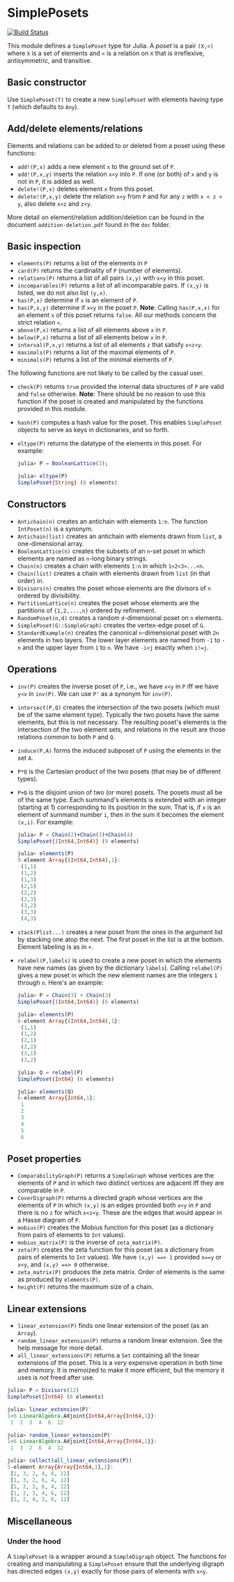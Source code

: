 # SimplePosets

[![Build Status](https://travis-ci.com/scheinerman/SimplePosets.jl.svg?branch=master)](https://travis-ci.com/scheinerman/SimplePosets.jl)




This module defines a `SimplePoset` type for Julia. A *poset* is a
pair `(X,<)` where `X` is a set of elements and `<` is a relation on
`X` that is irreflexive, antisymmetric, and transitive.


## Basic constructor

Use `SimplePoset(T)` to create a new `SimplePoset` with elements
having type `T` (which defaults to `Any`).


## Add/delete elements/relations

Elements and relations can be added to or deleted from a poset using
these functions:

* `add!(P,x)` adds a new element `x` to the ground set of `P`.
* `add!(P,x,y)` inserts the relation `x<y` into `P`. If one (or both)
  of `x` and `y` is not in `P`, it is added as well.
* `delete!(P,x)` deletes element `x` from this poset.
* `delete!(P,x,y)` delete the relation `x<y` from `P` and for any `z`
  with `x < z < y`, also delete `x<z` and `z<y`.

More detail on element/relation addition/deletion can be found in the
document `addition-deletion.pdf` found in the `doc` folder.

## Basic inspection

* `elements(P)` returns a list of the elements in `P`
* `card(P)` returns the cardinality of `P` (number of elements).
* `relations(P)` returns a list of all pairs `(x,y)` with `x<y` in
  this poset.
* `incomparables(P)` returns a list of all incomparable pairs. If
  `(x,y)` is listed, we do not also list `(y,x)`.
* `has(P,x)` determine if `x` is an element of `P`.
* `has(P,x,y)` determine if `x<y` in the poset `P`. **Note**: Calling
  `has(P,x,x)` for an element `x` of this poset returns `false`. All
  our methods concern the strict relation `<`.
* `above(P,x)` returns a list of all elements above `x` in `P`.
* `below(P,x)` returns a list of all elements below `x` in `P`.
* `interval(P,x,y)` returns a list of all elements `z` that satisfy
  `x<z<y`.
* `maximals(P)` returns a list of the maximal elements of `P`.
* `minimals(P)` returns a list of the minimal elements of `P`.


The following functions are not likely to be called by the casual user.

* `check(P)` returns `true` provided the internal data structures of
  `P` are valid and `false` otherwise. **Note**: There should be no
  reason to use this function if the poset is created and manipulated
  by the functions provided in this module.
* `hash(P)` computes a hash value for the poset. This enables `SimplePoset`
  objects to serve as keys in dictionaries, and so forth.
* `eltype(P)` returns the datatype of the elements in this poset. For example:

  ```julia
  julia> P = BooleanLattice(3);

  julia> eltype(P)
  SimplePoset{String} (8 elements)
  ```

## Constructors

* `Antichain(n)` creates an antichain with elements `1:n`. The
  function `IntPoset(n)` is a synonym.
* `Antichain(list)` creates an antichain with elements drawn from
  `list`, a one-dimensional array.
* `BooleanLattice(n)` creates the subsets of an `n`-set poset in which
  elements are named as `n`-long binary strings.
* `Chain(n)` creates a chain with elements `1:n` in which
  `1<2<3<...<n`.
* `Chain(list)` creates a chain with elements drawn from `list` (in that
  order) in.
* `Divisors(n)` creates the poset whose elements are the divisors of
  `n` ordered by divisibility.
* `PartitionLattice(n)` creates the poset whose elements are the partitions of
`{1,2,...,n}` ordered by refinement.
* `RandomPoset(n,d)` creates a random `d`-dimensional poset on `n`
  elements.
* `SimplePoset(G::SimpleGraph)` creates the vertex-edge poset of `G`. 
* `StandardExample(n)` creates the canonical `n`-dimensional poset
  with `2n` elements in two layers. The lower layer elements are named
  from `-1` to `-n` and the upper layer from `1` to `n`. We have
  `-i<j` exactly when `i!=j`.

## Operations

* `inv(P)` creates the inverse poset of `P`, i.e., we have `x<y` in
`P` iff we have `y<x` in `inv(P)`. We can use `P'` as a synonym for
`inv(P)`.
* `intersect(P,Q)` creates the intersection of the two posets (which
must be of the same element type). Typically the two posets have the
same elements, but this is not necessary. The resulting poset's
elements is the intersection of the two element sets, and relations
in the result are those relations common to both `P` and `Q`.
* `induce(P,A)` forms the induced subposet of `P` using the elements
in the set `A`.
* `P*Q` is the Cartesian product of the two posets (that may be of different types).
* `P+Q` is the disjoint union of two (or more) posets. The posets must
all be of the same type. Each summand's elements is extended with an
integer (starting at 1) corresponding to its position in the
sum. That is, if `x` is an element of summand number `i`, then in
the sum it becomes the element `(x,i)`. For example:

  ```julia
  julia> P = Chain(2)+Chain(3)+Chain(4)
  SimplePoset{(Int64,Int64)} (9 elements)

  julia> elements(P)
  9-element Array{(Int64,Int64),1}:
   (1,1)
   (1,2)
   (1,3)
   (2,1)
   (2,2)
   (2,3)
   (3,2)
   (3,3)
   (4,3)
  ```

* `stack(Plist...)` creates a new poset from the ones in the argument
  list by stacking one atop the next. The first poset in the list is
  at the bottom.  Element labeling
  is as in `+`.
* `relabel(P,labels)` is used to create a new poset in which the elements
   have new names (as given by the dictionary `labels`). Calling
   `relabel(P)` gives a new poset in which the new element names are
   the integers `1` through `n`. Here's an example:

   ```julia
   julia> P = Chain(3) + Chain(3)
   SimplePoset{(Int64,Int64)} (6 elements)

   julia> elements(P)
   6-element Array{(Int64,Int64),1}:
    (1,1)
    (1,2)
    (2,1)
    (2,2)
    (3,1)
    (3,2)

   julia> Q = relabel(P)
   SimplePoset{Int64} (6 elements)

   julia> elements(Q)
   6-element Array{Int64,1}:
    1
    2
    3
    4
    5
    6
   ```

## Poset properties

* `ComparabilityGraph(P)` returns a `SimpleGraph` whose vertices are
  the elements of `P` and in which two distinct vertices are adjacent
  iff they are comparable in `P`.
* `CoverDigraph(P)` returns a directed graph whose vertices are the
  elements of `P` in which `(x,y)` is an edges provided both `x<y` in `P`
  and there is no `z` for which `x<z<y`. These are the edges that would
  appear in a Hasse diagram of `P`.
* `mobius(P)` creates the Mobius function for this poset (as a
  dictionary from pairs of elements to `Int` values).
* `mobius_matrix(P)` is the inverse of `zeta_matrix(P)`.
* `zeta(P)` creates the zeta function for this poset (as a dictionary
  from pairs of elements to `Int` values). We have `(x,y) ==> 1`
  provided `x==y` or `x<y`, and `(x,y) ==> 0` otherwise.
* `zeta_matrix(P)` produces the zeta matrix. Order of elements is the
  same as produced by `elements(P)`.
* `height(P)` returns the maximum size of a chain.

## Linear extensions

+ `linear_extension(P)` finds one linear extension of the poset (as an
  `Array`).
+ `random_linear_extension(P)` returns a random linear extension. See the
   help message for more detail.
+ `all_linear_extensions(P)` returns a `Set` containing all the linear
  extensions of the poset. This is a *very* expensive operation in
  both time and memory. It is memoized to make it more efficient, but
  the memory it uses is *not* freed after use.

```julia
julia> P = Divisors(12)
SimplePoset{Int64} (6 elements)

julia> linear_extension(P)'
1×6 LinearAlgebra.Adjoint{Int64,Array{Int64,1}}:
 1  2  3  4  6  12

julia> random_linear_extension(P)'
1×6 LinearAlgebra.Adjoint{Int64,Array{Int64,1}}:
 1  3  2  6  4  12

julia> collect(all_linear_extensions(P))
5-element Array{Array{Int64,1},1}:
 [1, 3, 2, 4, 6, 12]
 [1, 3, 2, 6, 4, 12]
 [1, 2, 3, 6, 4, 12]
 [1, 2, 3, 4, 6, 12]
 [1, 2, 4, 3, 6, 12]
  ```

## Miscellaneous

### Under the hood ###

A `SimplePoset` is a wrapper around a `SimpleDigraph` object. The
functions for creating and manipulating a `SimplePoset` ensure that
the underlying digraph has directed edges `(x,y)` exactly for those
pairs of elements with `x<y`.
